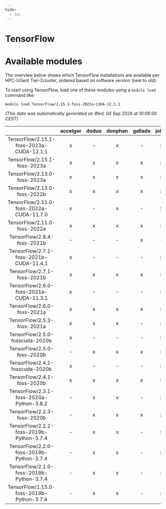 ```yaml
---
hide:
  - toc
---
```


TensorFlow
==========

# Available modules


The overview below shows which TensorFlow installations are available per HPC-UGent Tier-2cluster, ordered based on software version (new to old).

To start using TensorFlow, load one of these modules using a `module load` command like:

```shell
module load TensorFlow/2.15.1-foss-2023a-CUDA-12.1.1
```

*(This data was automatically generated on Wed, 04 Sep 2024 at 10:06:00 CEST)*  

| |accelgor|doduo|donphan|gallade|joltik|shinx|skitty|
| :---: | :---: | :---: | :---: | :---: | :---: | :---: | :---: |
|TensorFlow/2.15.1-foss-2023a-CUDA-12.1.1|x|-|x|-|x|-|-|
|TensorFlow/2.15.1-foss-2023a|x|x|x|x|x|x|x|
|TensorFlow/2.13.0-foss-2023a|x|x|x|x|x|x|x|
|TensorFlow/2.13.0-foss-2022b|x|x|x|x|x|x|x|
|TensorFlow/2.11.0-foss-2022a-CUDA-11.7.0|x|-|x|-|x|-|-|
|TensorFlow/2.11.0-foss-2022a|x|x|x|x|x|-|x|
|TensorFlow/2.8.4-foss-2021b|-|-|-|x|-|-|-|
|TensorFlow/2.7.1-foss-2021b-CUDA-11.4.1|x|-|-|-|x|-|-|
|TensorFlow/2.7.1-foss-2021b|x|x|x|x|x|-|x|
|TensorFlow/2.6.0-foss-2021a-CUDA-11.3.1|x|-|-|-|x|-|-|
|TensorFlow/2.6.0-foss-2021a|x|x|x|x|x|-|x|
|TensorFlow/2.5.3-foss-2021a|x|x|x|-|x|-|x|
|TensorFlow/2.5.0-fosscuda-2020b|x|-|-|-|x|-|-|
|TensorFlow/2.5.0-foss-2020b|-|x|x|x|x|-|x|
|TensorFlow/2.4.1-fosscuda-2020b|x|-|-|-|x|-|-|
|TensorFlow/2.4.1-foss-2020b|x|x|x|x|x|-|x|
|TensorFlow/2.3.1-foss-2020a-Python-3.8.2|-|x|x|-|x|-|x|
|TensorFlow/2.2.3-foss-2020b|-|x|x|x|x|-|x|
|TensorFlow/2.2.2-foss-2019b-Python-3.7.4|-|x|x|-|x|-|x|
|TensorFlow/2.2.0-foss-2019b-Python-3.7.4|-|x|x|-|x|-|x|
|TensorFlow/2.1.0-foss-2019b-Python-3.7.4|-|x|x|-|x|-|x|
|TensorFlow/1.15.0-foss-2019b-Python-3.7.4|-|x|x|-|x|-|x|

